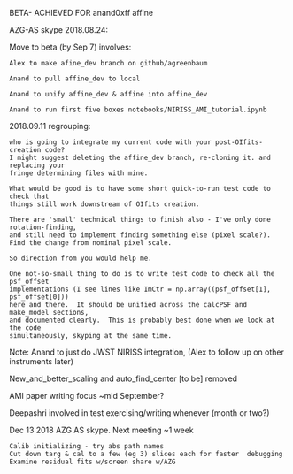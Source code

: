 
BETA- ACHIEVED FOR anand0xff affine

AZG-AS skype 2018.08.24:

Move to beta (by Sep 7) involves:

	Alex to make afine_dev branch on github/agreenbaum
	
	Anand to pull affine_dev to local
	
	Anand to unify affine_dev & affine into affine_dev
	
	Anand to run first five boxes notebooks/NIRISS_AMI_tutorial.ipynb

2018.09.11 regrouping:

	who is going to integrate my current code with your post-OIfits-creation code?  
	I might suggest deleting the affine_dev branch, re-cloning it. and replacing your
	fringe determining files with mine.  
	
	What would be good is to have some short quick-to-run test code to check that
	things still work downstream of OIfits creation. 

	There are 'small' technical things to finish also - I've only done rotation-finding,
	and still need to implement finding something else (pixel scale?).
	Find the change from nominal pixel scale.

	So direction from you would help me. 

	One not-so-small thing to do is to write test code to check all the psf_offset
	implementations (I see lines like ImCtr = np.array((psf_offset[1], psf_offset[0]))
	here and there.  It should be unified across the calcPSF and make_model sections,
	and documented clearly.  This is probably best done when we look at the code
	simultaneously, skyping at the same time.


Note: Anand to just do JWST NIRISS integration, 
(Alex to follow up on other instruments later)

New_and_better_scaling and auto_find_center [to be] removed 

AMI paper writing focus ~mid September?

Deepashri involved in test exercising/writing whenever (month or two?)

Dec 13 2018 AZG AS skype.  Next meeting ~1 week
  
	Calib initializing - try abs path names
	Cut down targ & cal to a few (eg 3) slices each for faster  debugging
	Examine residual fits w/screen share w/AZG
	
